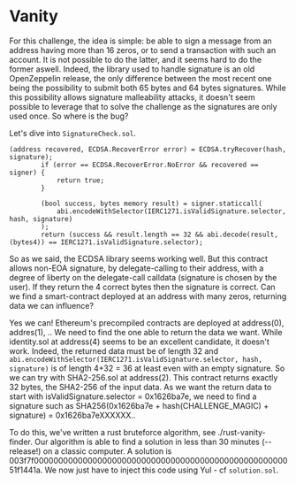 # Vanity

For this challenge, the idea is simple: be able to sign a message from an address having more than 16 zeros, or to send a transaction with such an account.
It is not possible to do the latter, and it seems hard to do the former aswell.
Indeed, the library used to handle signature is an old OpenZeppelin release, the only difference between the most recent one being the possibility to submit both 65 bytes and 64 bytes signatures. While this possibility allows signature malleability attacks, it doesn't seem possible to leverage that to solve the challenge as the signatures are only used once.
So where is the bug?

Let's dive into `SignatureCheck.sol`.
```Solidity
(address recovered, ECDSA.RecoverError error) = ECDSA.tryRecover(hash, signature);
        if (error == ECDSA.RecoverError.NoError && recovered == signer) {
            return true;
        }

        (bool success, bytes memory result) = signer.staticcall(
            abi.encodeWithSelector(IERC1271.isValidSignature.selector, hash, signature)
        );
        return (success && result.length == 32 && abi.decode(result, (bytes4)) == IERC1271.isValidSignature.selector);
```

So as we said, the ECDSA library seems working well. But this contract allows non-EOA signature, by delegate-calling to their address, with a degree of liberty on the delegate-call calldata (signature is chosen by the user). If they return the 4 correct bytes then the signature is correct. Can we find a smart-contract deployed at an address with many zeros, returning data we can influence?

Yes we can! Ethereum's precompiled contracts are deployed at address(0), addres(1), .. We need to find the one able to return the data we want. While identity.sol at address(4) seems to be an excellent candidate, it doesn't work. Indeed, the returned data must be of length 32 and `abi.encodeWithSelector(IERC1271.isValidSignature.selector, hash, signature)` is of length 4+32 = 36 at least even with an empty signature. So we can try with SHA2-256.sol at address(2). This contract returns exactly 32 bytes, the SHA2-256 of the input data.
As we want the return data to start with isValidSignature.selector = 0x1626ba7e, we need to find a signature such as SHA256(0x1626ba7e + hash(CHALLENGE_MAGIC) + signature) = 0x1626ba7eXXXXXX..

To do this, we've written a rust bruteforce algorithm, see ./rust-vanity-finder. 
Our algorithm is able to find a solution in less than 30 minutes (--release!) on a classic computer.
A solution is 003f7f000000000000000000000000000000000000000000000000000051f1441a.
We now just have to inject this code using Yul - cf `solution.sol`.

